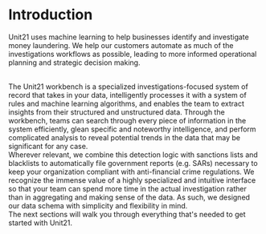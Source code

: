 # Introduction

Unit21 uses machine learning to help businesses identify and investigate money laundering. We help our customers automate as much of the investigations workflows as possible, leading to more informed operational planning and strategic decision making.

<br>
The Unit21 workbench is a specialized investigations-focused system of record that takes in your data, intelligently processes it with a system of rules and machine learning algorithms, and enables the team to extract insights from their structured and unstructured data. Through the workbench, teams can search through every piece of information in the system efficiently, glean specific and noteworthy intelligence, and perform complicated analysis to reveal potential trends in the data that may be significant for any case.

<br>
Wherever relevant, we combine this detection logic with sanctions lists and blacklists to automatically file government reports (e.g. SARs) necessary to keep your organization compliant with anti-financial crime regulations. We recognize the immense value of a highly specialized and intuitive interface so that your team can spend more time in the actual investigation rather than in aggregating and making sense of the data. As such, we designed our data schema with simplicity and flexibility in mind.

<br>
The next sections will walk you through everything that's needed to get started with Unit21.
